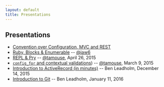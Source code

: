 ```yaml
---
layout: default
title: Presentations
---
```


## Presentations

* [Convention over Configuration, MVC and REST](/presentations/convention-mvc-rest.html)
* [Ruby, Blocks & Enumerable](http://jaw6.github.io/ruby-blocks-enumerable/) -- [@jaw6](http://jaw6.github.io)
* [REPL & Pry](https://gist.github.com/tamouse/9479244) -- [@tamouse](https://github.com/tamouse), April 26, 2015
* [`config_for` and contextual validations](/presentations/config-for-and-validation-contexts/)) -- [@tamouse](https://github.com/tamouse), March 9, 2015
* [Introduction to ActiveRecord (in minutes)](/presentation/IntroToActiveRecord.pdf) -- Ben Leadholm, December 14, 2015
* [Introduction to Git](/presentation/IntroToGit.pdf) -- Ben Leadholm, January 11, 2016
